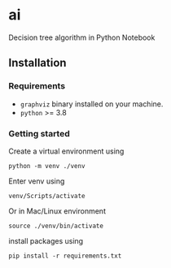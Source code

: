 # ai
Decision tree algorithm in Python Notebook

## Installation
### Requirements

- `graphviz` binary installed on your machine.
- `python` >= 3.8

### Getting started

Create a virtual environment using 
```
python -m venv ./venv
```

Enter venv using
```
venv/Scripts/activate
```

Or in Mac/Linux environment
```
source ./venv/bin/activate
```

install packages using
```
pip install -r requirements.txt
```
